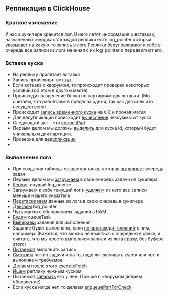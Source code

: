 ## Репликация в ClickHouse
### Краткое изложение
У нас в зукипере хранится лог. В него летят информация о вставках, назначенных мерджах
У каждой реплики есть log_pointer который указывает на какую-то запись в логе
Реплики берут заливают к себе в очередь все записи из лога начиная с их log_pointer
и передвигают его.

### Вставка куска
* На реплику прилетает вставка
* Запись происходит вот [тут](https://github.com/yandex/ClickHouse/blob/93356b519039aac5b9b2111ecb75344cc9ae62ee/dbms/src/Storages/MergeTree/ReplicatedMergeTreeBlockOutputStream.cpp#L107).
* Если вставка с кворумом, то происходит проверка некоторых условий.(об этом в другом месте)
* Происходит разделение блока по партициям для вставки. (Мы считаем, что раболтаем в пределах одной, так как для спек это несуществено)
* Происходит [запись временного куска](https://github.com/yandex/ClickHouse/blob/93356b519039aac5b9b2111ecb75344cc9ae62ee/dbms/src/Storages/MergeTree/ReplicatedMergeTreeBlockOutputStream.cpp#L133) на ФС и прочая магия
* Для дедупликации происходит  [вычесление](https://github.com/yandex/ClickHouse/blob/93356b519039aac5b9b2111ecb75344cc9ae62ee/dbms/src/Storages/MergeTree/ReplicatedMergeTreeBlockOutputStream.cpp#L137) чексуммы от куска
* Следующий шаг - это [commitPart](https://github.com/yandex/ClickHouse/blob/93356b519039aac5b9b2111ecb75344cc9ae62ee/dbms/src/Storages/MergeTree/ReplicatedMergeTreeBlockOutputStream.cpp#L203)
* Первым делом мы должны [выделить](https://github.com/yandex/ClickHouse/blob/93356b519039aac5b9b2111ecb75344cc9ae62ee/dbms/src/Storages/MergeTree/ReplicatedMergeTreeBlockOutputStream.cpp#L215) для куска id, который будет уникальным для партиции.
* Проверка для [дедупликации](https://github.com/yandex/ClickHouse/blob/93356b519039aac5b9b2111ecb75344cc9ae62ee/dbms/src/Storages/StorageReplicatedMergeTree.cpp#L3688)
*

### Выполнение лога
* При создании таблицы создается таска, которая [выполняет](https://github.com/yandex/ClickHouse/blob/6b690aaf723e26fba65d83e06b6a2d029e028545/dbms/src/Storages/StorageReplicatedMergeTree.cpp#L237) очередь задач
* Первым делом мы [загружаем](https://github.com/yandex/ClickHouse/blob/6b690aaf723e26fba65d83e06b6a2d029e028545/dbms/src/Storages/StorageReplicatedMergeTree.cpp#L2019) в свое очередь задачи из зукипера
* [берем](https://github.com/yandex/ClickHouse/blob/1446c50884ca3daaeec7af903a2a7b308d85a0ad/dbms/src/Storages/MergeTree/ReplicatedMergeTreeQueue.cpp#L391) текущий log_pointer
* Загружаем к себе текущий лог и [удаляем](https://github.com/yandex/ClickHouse/blob/1446c50884ca3daaeec7af903a2a7b308d85a0ad/dbms/src/Storages/MergeTree/ReplicatedMergeTreeQueue.cpp#L418) из него все записи меньше нашего указатель
* [Перетаскиваем](https://github.com/yandex/ClickHouse/blob/1446c50884ca3daaeec7af903a2a7b308d85a0ad/dbms/src/Storages/MergeTree/ReplicatedMergeTreeQueue.cpp#L469) данные из лога в свою очередь в зукипере
* [Двигаем](https://github.com/yandex/ClickHouse/blob/1446c50884ca3daaeec7af903a2a7b308d85a0ad/dbms/src/Storages/MergeTree/ReplicatedMergeTreeQueue.cpp#L484) log_pointer
* Чуть магии с обновлением заданий в RAM
* [Будим](https://github.com/yandex/ClickHouse/blob/6b690aaf723e26fba65d83e06b6a2d029e028545/dbms/src/Storages/StorageReplicatedMergeTree.cpp#L2066) queueTask
* [Выбираем](https://github.com/yandex/ClickHouse/blob/6b690aaf723e26fba65d83e06b6a2d029e028545/dbms/src/Storages/StorageReplicatedMergeTree.cpp#L2080) задания для исполнения
* Задание будет выполнено, если [не происходит слияний](https://github.com/yandex/ClickHouse/blob/1446c50884ca3daaeec7af903a2a7b308d85a0ad/dbms/src/Storages/MergeTree/ReplicatedMergeTreeQueue.cpp#L1083) с ним, например. (Кажется, что можно не возиться с очередью в спеке, и считать, что мы просто выполняем записи из лога сразу, без буфера этого)
* [Пытаемся](https://github.com/yandex/ClickHouse/blob/6b690aaf723e26fba65d83e06b6a2d029e028545/dbms/src/Storages/StorageReplicatedMergeTree.cpp#L2098) выполнить запись
* [Смотрим](https://github.com/yandex/ClickHouse/blob/6b690aaf723e26fba65d83e06b6a2d029e028545/dbms/src/Storages/StorageReplicatedMergeTree.cpp#L851) на тип задачи и на то, надо ли скачивать кусок или нет, и выполняем требуемое
* Делаем после этого [executeFetch](https://github.com/yandex/ClickHouse/blob/6b690aaf723e26fba65d83e06b6a2d029e028545/dbms/src/Storages/StorageReplicatedMergeTree.cpp#L1253)
* [Ищем](https://github.com/yandex/ClickHouse/blob/6b690aaf723e26fba65d83e06b6a2d029e028545/dbms/src/Storages/StorageReplicatedMergeTree.cpp#L1255) реплику  нужным куском
* Пытаемся [забарать](https://github.com/yandex/ClickHouse/blob/6b690aaf723e26fba65d83e06b6a2d029e028545/dbms/src/Storages/StorageReplicatedMergeTree.cpp#L1392) его у нее. (Там же с кворумом делаем обновление)
* Если куска нигде нет, то делаем [enqueuePartForCheck](https://github.com/yandex/ClickHouse/blob/6b690aaf723e26fba65d83e06b6a2d029e028545/dbms/src/Storages/StorageReplicatedMergeTree.cpp#L1426)
